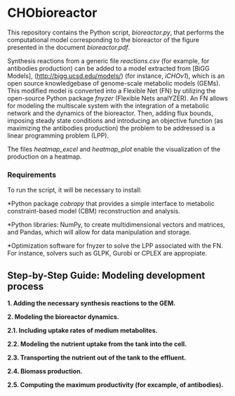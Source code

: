 # CHObioreactor
<p><div class="text-justify">
This repository contains the Python script, <em>bioreactor.py</em>, that performs the computational model corresponding to the bioreactor of the figure presented in the document <em>bioreactor.pdf</em>.  
  
Synthesis reactions from a generic file _reactions.csv_ (for example, for antibodies production) can be added to a model extracted from [BiGG Models], (http://bigg.ucsd.edu/models/) (for instance, *iCHOv1*), which is an open source knowledgebase of genome-scale metabolic models (GEMs). This modified model is converted into a Flexible Net (FN) by utilizing the open-source Python package _fnyzer_ (Flexible Nets analYZER). An FN allows for modeling the multiscale system with the integration of a metabolic network and the dynamics of the bioreactor. Then, adding flux bounds, imposing steady state conditions and introducing an objective function (as maximizing the antibodies production) the problem to be addressed is a linear programming problem (LPP). 

The files <em>heatmap_excel</em> and <em>heatmap_plot</em> enable the visualization of the production on a heatmap.

### Requirements
To run the script, it will be necessary to install:

*Python package *cobrapy* that provides a simple interface to metabolic constraint-based model (CBM) reconstruction and analysis.

*Python libraries: NumPy, to create multidimensional vectors and matrices, and Pandas, which will allow for data manipulation and storage. 

*Optimization software for fnyzer to solve the LPP associated with the FN. For instance, solvers such as GLPK, Gurobi or CPLEX are appropiate.


## Step-by-Step Guide: Modeling development process

**1. Adding the necessary synthesis reactions to the GEM.**

**2. Modeling the bioreactor dynamics.**

**2.1. Including uptake rates of medium metabolites.**

**2.2. Modeling the nutrient uptake from the tank into the cell.**

**2.3. Transporting the nutrient out of the tank to the effluent.**

**2.4. Biomass production.**

**2.5. Computing the maximum productivity (for excample, of antibodies).**
</div></p>
